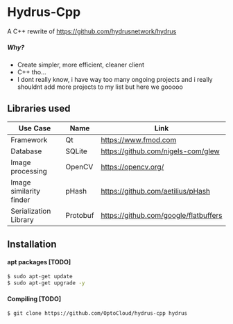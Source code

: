 # Hydrus-Cpp
 A C++ rewrite of https://github.com/hydrusnetwork/hydrus

##### Why?
- Create simpler, more efficient, cleaner client
- C++ tho...
- I dont really know, i have way too many ongoing projects and i really shouldnt add more projects to my list but here we gooooo

## Libraries used
| Use Case | Name | Link |
| ------ | ------ | ------ |
| Framework | Qt | https://www.fmod.com |
| Database | SQLite | https://github.com/nigels-com/glew |
| Image processing | OpenCV | https://opencv.org/ |
| Image similarity finder | pHash | https://github.com/aetilius/pHash |
| Serialization Library | Protobuf | https://github.com/google/flatbuffers |

## Installation

#### apt packages [TODO]
```sh
$ sudo apt-get update
$ sudo apt-get upgrade -y
```
#### Compiling [TODO]
```sh
$ git clone https://github.com/OptoCloud/hydrus-cpp hydrus
```




